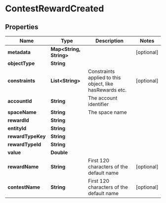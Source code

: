 

# ContestRewardCreated


## Properties

Name | Type | Description | Notes
------------ | ------------- | ------------- | -------------
**metadata** | **Map&lt;String, String&gt;** |  |  [optional]
**objectType** | **String** |  | 
**constraints** | **List&lt;String&gt;** | Constraints applied to this object, like hasRewards etc. |  [optional]
**accountId** | **String** | The account identifier | 
**spaceName** | **String** | The space name | 
**rewardId** | **String** |  | 
**entityId** | **String** |  | 
**rewardTypeKey** | **String** |  | 
**rewardTypeId** | **String** |  | 
**value** | **Double** |  | 
**rewardName** | **String** | First 120 characters of the default name |  [optional]
**contestName** | **String** | First 120 characters of the default name |  [optional]



